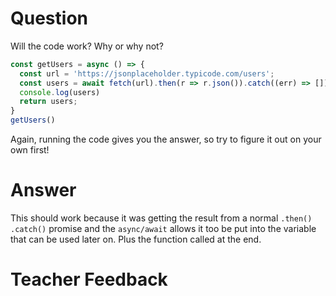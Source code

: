 # Question

Will the code work? Why or why not?

```js
const getUsers = async () => {
  const url = 'https://jsonplaceholder.typicode.com/users';
  const users = await fetch(url).then(r => r.json()).catch((err) => []);
  console.log(users)
  return users;
}
getUsers()
```

Again, running the code gives you the answer, so try to figure it out on your own first!

# Answer
This should work because it was getting the result from a normal `.then()` `.catch()` promise and the `async/await` allows it too be put into the variable that can  be used later on. Plus the function called at the end.

# Teacher Feedback